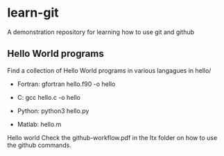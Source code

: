 # learn-git
A demonstration repository for learning how to use git and github

## Hello World programs
Find a collection of Hello World programs in various langagues in hello/
* Fortran: gfortran hello.f90 -o hello
* C: gcc hello.c -o hello
* Python: python3 hello.py

* Matlab: hello.m

Hello world
Check the github-workflow.pdf in the ltx folder on how to use the github commands.

